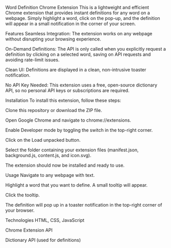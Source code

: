 Word Definition Chrome Extension
This is a lightweight and efficient Chrome extension that provides instant definitions for any word on a webpage. Simply highlight a word, click on the pop-up, and the definition will appear in a small notification in the corner of your screen.

Features
Seamless Integration: The extension works on any webpage without disrupting your browsing experience.

On-Demand Definitions: The API is only called when you explicitly request a definition by clicking on a selected word, saving on API requests and avoiding rate-limit issues.

Clean UI: Definitions are displayed in a clean, non-intrusive toaster notification.

No API Key Needed: This extension uses a free, open-source dictionary API, so no personal API keys or subscriptions are required.

Installation
To install this extension, follow these steps:

Clone this repository or download the ZIP file.

Open Google Chrome and navigate to chrome://extensions.

Enable Developer mode by toggling the switch in the top-right corner.

Click on the Load unpacked button.

Select the folder containing your extension files (manifest.json, background.js, content.js, and icon.svg).

The extension should now be installed and ready to use.

Usage
Navigate to any webpage with text.

Highlight a word that you want to define. A small tooltip will appear.

Click the tooltip.

The definition will pop up in a toaster notification in the top-right corner of your browser.

Technologies
HTML, CSS, JavaScript

Chrome Extension API

Dictionary API (used for definitions)